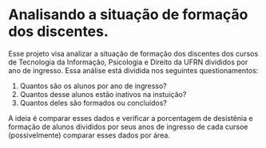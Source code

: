 # Analisando a situação de formação dos discentes.

Esse projeto visa analizar a situação de formação dos discentes dos cursos de Tecnologia da Informação, Psicologia e Direito da UFRN divididos por ano de ingresso. Essa análise está dividida nos seguintes questionamentos:

1. Quantos são os alunos por ano de ingresso?
2. Quantos desse alunos estão inativos na instuição?
3. Quantos deles são formados ou concluídos?

A ideia é comparar esses dados e verificar a porcentagem de desistênia e formação de alunos divididos por seus anos de ingresso de cada cursoe (possivelmente) comparar esses dados por área.
